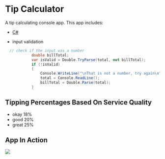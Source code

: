 # Tip Calculator

A tip calculating console app.  This app includes:

- [C#](https://docs.microsoft.com/en-us/dotnet/csharp/)

- input validation
```C#
  // check if the input was a number
            double billTotal;
            var isValid = Double.TryParse(total, out billTotal);
            if (!isValid)
            {
                Console.WriteLine("\nThat is not a number, try again\n");
                total = Console.ReadLine();
                billTotal = Double.Parse(total);
            }
```

## Tipping Percentages Based On Service Quality

- okay 18%
- good 20%
- great 25%

## App In Action
![](g.recordit.co/QsumuWnRLd.gif)
